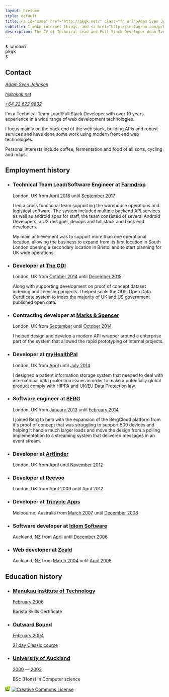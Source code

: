 ```yaml
---
layout: hresume
style: default
title: <a id="name" href="http://pkqk.net/" class="fn url">Adam Sven Johnson</a>
subtitle: I make internet things, and <a href="http://instagram.com/p/PgciyaAJlk/">I really like coffee</a>
description: The CV of Technical Lead and Full Stack Developer Adam Sven Johnson
---
```


<aside>
<tt class="terminal"><pre>
$ whoami
pkqk
$ <span class="cursor">&#95;</span></pre>
</tt>
</aside>

<h2>Contact</h2>
<address class="contact vcard">
  <a href="{{ site.url }}" class="fn url">Adam Sven Johnson</a>
  <p><a class="email" href="m&#x61;&#x69;lto:hi&#64;pkqk.net">hi&#64;pkqk.net</a></p>
  <p><a class="tel" href="tel://&#x2B;&#x36;&#x34;&#x32;&#x32;&#x36;&#x32;&#x32;&#x39;&#x33;&#x32;">&#x2B;&#x36;&#x34;&#x20;&#x32;&#x32;&#x20;&#x36;&#x32;&#x32;&#x20;&#x39;&#x38;&#x33;&#x32;</a></p>
</address>

<section class="summary">
  <p>
    I'm a Technical Team Lead/Full Stack Developer with over 10 years experience in a wide range of web development technologies.
  </p>
  <p>
    I focus mainly on the back end of the web stack, building APIs and robust services and have done some work using modern front end web technologies.
  </p>
  <p>
    Personal interests include coffee, fermentation and food of all sorts, cycling and maps.
  </p>
</section>
<h2 class="page-break">Employment history</h2>
<ul class="vcalendar">
  <li class="experience vevent vcard">
    <a href="#name" class="include"></a>
    <h3 class="summary">
      <span class="title">Technical Team Lead/Software Engineer</span>
      at <a class="fn org url" href="http://www.farmdrop.com">Farmdrop</a>
    </h3>
    <p>
      <span class="adr"><span class="locality">London</span>, <span class="country-name">UK</span></span>
      from
      <span class="period">
        <abbr class="dtstart" title="2016-04-25">April 2016</abbr> until
        <abbr class="dtend" title="2017-09-29">September 2017</abbr>
      </span>
    </p>
    <p class="description">
      I led a cross functional team supporting the warehouse operations and logistical software. The system included multiple backend API services as well as android apps for staff, the team consisted of several Android Developers, a UX designer, devops and full stack and back end developers.
    </p>
    <p class="description">
      My main achievement was to support more than one operational location, allowing the business to expand from its first location in South London opening a secondary location in Bristol and to start planning for UK wide operations.
    </p>
  </li>
  <li class="experience vevent vcard">
    <a href="#name" class="include"></a>
    <h3 class="summary">
      <span class="title">Developer</span>
      at <a class="fn org url" href="http://theodi.org/">The ODI</a>
    </h3>
    <p>
      <span class="adr"><span class="locality">London</span>, <span class="country-name">UK</span></span>
      from
      <span class="period">
        <abbr class="dtstart" title="2014-10-13">October 2014</abbr> until
        <abbr class="dtend" title="2015-12-11">December 2015</abbr>
      </span>
    </p>
    <p class="description">
      Along with supporting development on proof of concept dataset indexing and licensing projects. I helped scale the ODIs Open Data Certificate system to index the majority of UK and US government published open data.
    </p>
  </li>
  <li class="experience vevent vcard">
    <a href="#name" class="include"></a>
    <h3 class="summary">
      <span class="title">Contracting developer</span>
      at <a class="fn org url" href="http://www.marksandspencer.com">Marks & Spencer</a>
    </h3>
    <p>
      <span class="adr"><span class="locality">London</span>, <span class="country-name">UK</span></span>
      from
      <span class="period">
        <abbr class="dtstart" title="2014-09-23">September</abbr> until
        <abbr class="dtend" title="2014-10-03">October 2014</abbr>
      </span>
    </p>
    <p class="description">
      I helped design and develop a modern API wrapper around a enterprise part of the system that allowed the rapid prototyping of internal projects.
    </p>
  </li>
  <li class="experience vevent vcard">
    <a href="#name" class="include"></a>
    <h3 class="summary">
      <span class="title">Developer</span>
      at <a class="fn org url" href="http://myhealthpal.com/">myHealthPal</a>
    </h3>
    <p>
      <span class="adr"><span class="locality">London</span>, <span class="country-name">UK</span></span>
      from
      <span class="period">
        <abbr class="dtstart" title="2014-04-01">April</abbr> until
        <abbr class="dtend" title="2014-07-11">July 2014</abbr>
      </span>
    </p>
    <p class="description">
      I designed a patient information storage system that needed to deal with international data protection issues in order to make a potentially global product comply with HIPPA and UK/EU Data Protection law.
    </p>
  </li>
  <li class="experience vevent vcard">
    <a href="#name" class="include"></a>
    <h3 class="summary">
      <span class="title">Software engineer</span>
      at <a class="fn org url" href="http://berglondon.com/">BERG</a>
    </h3>
    <p>
      <span class="adr"><span class="locality">London</span>, <span class="country-name">UK</span></span>
      from
      <span class="period">
        <abbr class="dtstart" title="2013-01-02">January 2013</abbr> until
        <abbr class="dtend" title="2012-11-21">February 2014</abbr>
      </span>
    </p>
    <p class="description">
      I joined Berg to help with the expansion of the BergCloud platform from it's proof of concept that was struggling to support 500 devices and helping it handle much larger loads and move the design from a polling implementation to a streaming system that delivered messages in an event stream.
    </p>
  </li>
  <li class="experience vevent vcard">
    <a href="#name" class="include"></a>
    <h3 class="summary">
      <span class="title">Developer</span>
      at <a class="fn org url" href="http://www.artfinder.com/">Artfinder</a>
    </h3>
    <p>
      <span class="adr"><span class="locality">London</span>, <span class="country-name">UK</span></span>
      from
      <span class="period">
        <abbr class="dtstart" title="2012-04-25">April</abbr> until
        <abbr class="dtend" title="2012-11-21">November 2012</abbr>
      </span>
    </p>
  </li>
  <li class="experience vevent vcard">
    <a href="#name" class="include"></a>
    <h3 class="summary">
      <span class="title">Developer</span>
      at <a class="fn org url" href="http://www.reevoo.com/">Reevoo</a>
    </h3>
    <p>
      <span class="adr"><span class="locality">London</span>, <span class="country-name">UK</span></span>
      from
      <span class="period">
        <abbr class="dtstart" title="2009-04-27">April 2009</abbr> until
        <abbr class="dtend" title="2012-04-19">April 2012</abbr>
      </span>
    </p>
  </li>
  <li class="experience vevent vcard">
    <a href="#name" class="include"></a>
    <h3 class="summary">
      <span class="title">Developer</span>
      at <a class="fn org url" href="http://trikeapps.com/">Tricycle Apps</a>
    </h3>
    <p>
    <span class="adr"><span class="locality">Melbourne</span>, <span class="country-name">Australia</span></span>
    from
    <span class="period">
      <abbr class="dtstart" title="2007-03-05">March 2007</abbr> until
      <abbr class="dtend" title="2008-12-12">December 2008</abbr>
    </span>
    </p>
  </li>
  <li class="experience vevent vcard">
    <a href="#name" class="include"></a>
    <h3 class="summary">
      <span class="title">Software developer</span>
      at <a class="fn org url" href="http://www.idiomsoftware.com/">Idiom Software</a>
    </h3>
    <p>
    <span class="adr"><span class="locality">Auckland</span>, <abbr class="country-name" title="New Zealand">NZ</abbr></span>
    from
    <span class="period">
      <abbr class="dtstart" title="2006-04-24">April</abbr> until
      <abbr class="dtend" title="2006-12-15">December 2006</abbr>
    </span>
    </p>
  </li>
  <li class="experience vevent vcard">
    <a href="#name" class="include"></a>
    <h3 class="summary">
      <span class="title">Web developer</span>
      at <a class="fn org url" href="http://www.zeald.com/">Zeald</a>
    </h3>
    <p>
    <span class="adr"><span class="locality">Auckland</span>, <abbr class="country-name" title="New Zealand">NZ</abbr></span>
    from
    <span class="period">
      <abbr class="dtstart" title="2004-03-01">March 2004</abbr> until
      <abbr class="dtend" title="2006-04-21">April 2006</abbr>
    </span>
    </p>
  </li>
</ul>
<h2>Education history</h2>
<ul class="vcalendar">
  <li class="education vevent vcard">
    <h3 class="summary"><a class="url fn org" href="https://www.manukau.ac.nz">Manukau Institute of Technology</a></h3>
    <p class="period">
      <abbr class="dtstart" title="2006-02-27">February 2006</abbr><abbr class="dtend" title="2006-04-10"></abbr>
    </p>
    <p class="description">
     Barista Skills Certificate
    </p>
  </li>
  <li class="education vevent vcard">
    <h3 class="summary"><a class="url fn org" href="http://www.outwardbound.co.nz/">Outward Bound</a></h3>
    <p class="period">
      <abbr class="dtstart" title="2004-01-31">February 2004</abbr><abbr class="dtend" title="2004-02-20"></abbr>
    </p>
    <p class="description"><abbr class="duration" title="P2D">21 day Classic course</abbr></p>
  </li>
  <li class="education vevent vcard">
    <h3 class="summary fn org"><a class="url" href="http://www.auckland.ac.nz/">University of Auckland</a></h3>
    <p class="period"><abbr class="dtstart" title="2000-01-01">2000</abbr> — <abbr class="dtend" title="2003-12-31">2003</abbr></p>
    <p class="description">
      <span class="degree">BSc (Hons)</span> in <span class="major">Computer science</span>
    </p>
  </li>
</ul>
<p id="technologies">
  <a rel="tag" title="Resumé marked up using microformats." href="http://microformats.org/wiki/hresume"><img alt="This page uses microformats" src="/img/microformats.png"></a>
  <a rel="license" href="http://creativecommons.org/licenses/by-nd/4.0/"><img alt="Creative Commons License" style="border-width:0" src="https://i.creativecommons.org/l/by-nd/4.0/80x15.png" /></a>
</p>
